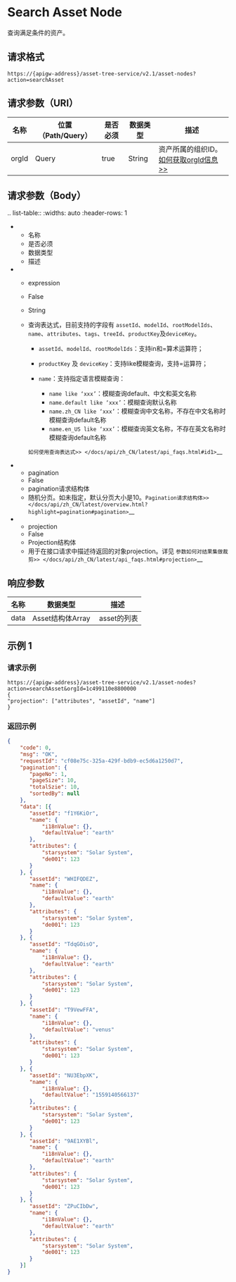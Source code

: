 # Search Asset Node

查询满足条件的资产。

## 请求格式

```
https://{apigw-address}/asset-tree-service/v2.1/asset-nodes?action=searchAsset
```

## 请求参数（URI）

| 名称          | 位置（Path/Query） | 是否必须 | 数据类型 | 描述      |
|---------------|------------------|----------|-----------|--------------|
| orgId         | Query            | true     | String    | 资产所属的组织ID。[如何获取orgId信息>>](/docs/api/zh_CN/latest/api_faqs#id-orgid-orgid)  |


## 请求参数（Body）


.. list-table::
   :widths: auto
   :header-rows: 1

   * - 名称
     - 是否必须
     - 数据类型
     - 描述
   * - expression
     - False
     - String
     - 查询表达式，目前支持的字段有 ``assetId``、``modelId``、``rootModelIds``、``name``、``attributes``、``tags``、``treeId``、``productKey``及``deviceKey``。

       + ``assetId``、``modelId``、``rootModelIds``：支持in和=算术运算符；
       + ``productKey`` 及 ``deviceKey``：支持like模糊查询，支持=运算符；
       + ``name``：支持指定语言模糊查询：

         * ``name like ‘xxx’``：模糊查询default、中文和英文名称
         * ``name.default like ‘xxx’``：模糊查询默认名称
         * ``name.zh_CN like ‘xxx’``：模糊查询中文名称，不存在中文名称时模糊查询default名称
         * ``name.en_US like ‘xxx’``：模糊查询英文名称，不存在英文名称时模糊查询default名称

       `如何使用查询表达式>> </docs/api/zh_CN/latest/api_faqs.html#id1>`__

   * - pagination
     - False
     - pagination请求结构体
     - 随机分页。如未指定，默认分页大小是10。`Pagination请求结构体>> </docs/api/zh_CN/latest/overview.html?highlight=pagination#pagination>`__
   * - projection
     - False
     - Projection结构体
     - 用于在接口请求中描述待返回的对象projection。详见 `参数如何对结果集做裁剪>> </docs/api/zh_CN/latest/api_faqs.html#projection>`__



## 响应参数

| 名称 |数据类型  | 描述 |
|-----------|------------------|------------------|
| data      | Asset结构体Array |  asset的列表    |




## 示例 1

### 请求示例

```
https://{apigw-address}/asset-tree-service/v2.1/asset-nodes?action=searchAsset&orgId=1c499110e8800000
{
"projection": ["attributes", "assetId", "name"]
}
```

### 返回示例

```json
{
    "code": 0,
    "msg": "OK",
    "requestId": "cf08e75c-325a-429f-bdb9-ec5d6a1250d7",
    "pagination": {
       "pageNo": 1,
       "pageSize": 10,
       "totalSzie": 10,
       "sortedBy": null
    },
    "data": [{
       "assetId": "f1Y6KiOr",
       "name": {
           "i18nValue": {},
           "defaultValue": "earth"
       },
       "attributes": {
           "starsystem": "Solar System",
           "de001": 123
       }
    }, {
       "assetId": "WHIFQDEZ",
       "name": {
           "i18nValue": {},
           "defaultValue": "earth"
       },
       "attributes": {
           "starsystem": "Solar System",
           "de001": 123
       }
    }, {
       "assetId": "TdqGOisO",
       "name": {
           "i18nValue": {},
           "defaultValue": "earth"
       },
       "attributes": {
           "starsystem": "Solar System",
           "de001": 123
       }
    }, {
       "assetId": "T9VewFFA",
       "name": {
           "i18nValue": {},
           "defaultValue": "venus"
       },
       "attributes": {
           "starsystem": "Solar System",
           "de001": 123
       }
    }, {
       "assetId": "NU3EbpXK",
       "name": {
           "i18nValue": {},
           "defaultValue": "1559140566137"
       },
       "attributes": {
           "starsystem": "Solar System",
           "de001": 123
       }
    }, {
       "assetId": "9AE1XYBl",
       "name": {
           "i18nValue": {},
           "defaultValue": "earth"
       },
       "attributes": {
           "starsystem": "Solar System",
           "de001": 123
       }
    }, {
       "assetId": "ZPuCIbDw",
       "name": {
           "i18nValue": {},
           "defaultValue": "earth"
       },
       "attributes": {
           "starsystem": "Solar System",
           "de001": 123
       }
    }]
}
```

